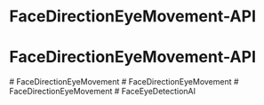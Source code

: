 # FaceDirectionEyeMovement-API
# FaceDirectionEyeMovement-API
#   F a c e D i r e c t i o n E y e M o v e m e n t  
 #   F a c e D i r e c t i o n E y e M o v e m e n t  
 #   F a c e D i r e c t i o n E y e M o v e m e n t  
 #   F a c e E y e D e t e c t i o n A I  
 